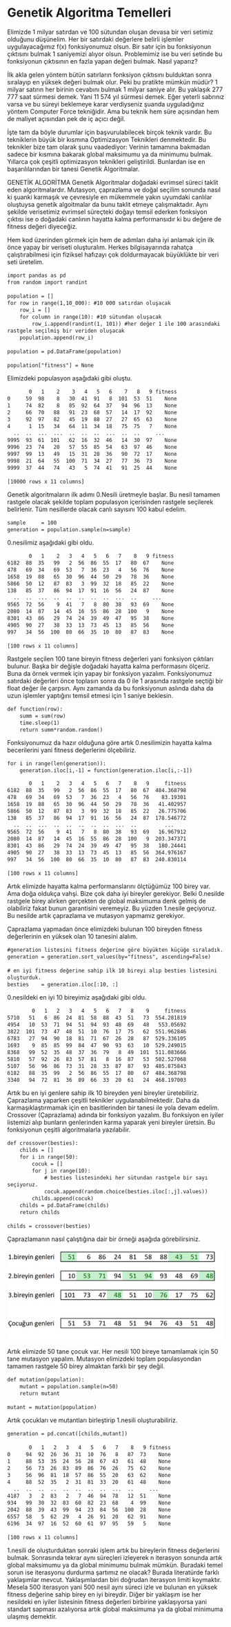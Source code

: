 # Genetik Algoritma Temelleri

Elimizde 1 milyar satırdan ve 100 sütundan oluşan devasa bir veri setimiz olduğunu düşünelim. Her bir satırdaki değerlere belirli işlemler uygulayacağımız f(x) fonksiyonumuz olsun. Bir satır için bu fonksiyonun çıktısını bulmak 1 saniyemizi alıyor olsun. Problemimiz ise bu veri setinde bu fonksiyonun çıktısının en fazla yapan değeri bulmak. Nasıl yaparız?

İlk akla gelen yöntem bütün satırların fonksiyon çıktısını bulduktan sonra sıralayıp en yüksek değeri bulmak olur. Peki bu pratikte mümkün müdür? 
1 milyar satırın her birinin cevabını bulmak 1 milyar saniye alır. Bu yaklaşık 277 777 saat sürmesi demek. Yani 11 574 yıl sürmesi demek. Eğer yeterli sabrınız varsa ve bu süreyi beklemeye karar verdiyseniz şuanda uyguladığınız yöntem Computer Force tekniğidir. Ama bu teknik hem süre açısından hem de maliyet açısından pek de iç açıcı değil.

İşte tam da böyle durumlar için başvurulabilecek birçok teknik vardır. Bu tekniklerin büyük bir kısmına Optimizasyon Teknikleri denmektedir. Bu teknikler bize tam olarak şunu vaadediyor: Verinin tamamına bakmadan sadece bir kısmına bakarak global maksimumu ya da minimumu bulmak. 
Yıllarca çok çeşitli optimizasyon teknikleri geliştirildi. Bunlardan ise en başarılılarından bir tanesi Genetik Algoritmalar. 

GENETİK ALGORİTMA 
Genetik Algoritmalar doğadaki evrimsel süreci taklit eden algoritmalardır. Mutasyon, çaprazlama ve doğal seçilim sonunda nasıl ki şuanki karmaşık ve çevresiyle en mükemmele yakın uyumdaki canlılar oluştuysa genetik algoitmalar da bunu taklit etmeye çalışmaktadır. Aynı şekilde verisetimiz evrimsel süreçteki doğayı temsil ederken fonksiyon çıktısı ise o doğadaki canlının hayatta kalma performansıdır ki bu değere de fitness değeri diyeceğiz.

Hem kod üzerinden görmek için hem de adımları daha iyi anlamak için ilk önce yapay bir veriseti oluşturalım. Herkes bilgisayarında rahatça çalıştırabilmesi için fiziksel hafızayı çok doldurmayacak büyüklükte bir veri seti üretelim. 

```
import pandas as pd 
from random import randint

population = []
for row in range(1,10_000): #10 000 satırdan oluşacak
    row_i = []
    for column in range(10): #10 sütundan oluşacak
        row_i.append(randint(1, 101)) #her değer 1 ile 100 arasındaki rastgele seçilmiş bir veriden oluşacak 
    population.append(row_i)

population = pd.DataFrame(population)

population["fitness"] = None
```

Elimizdeki populasyon aşağıdaki gibi oluştu.


````
       0   1    2    3   4   5   6    7   8   9 fitness
0     59  98    8   30  41  91   8  101  53  51    None
1     74  82    8   85  92  64  37   94  96  13    None
2     66  70   88   91  23  68  57   14  17  92    None
3     92  97   82   45  19  88  27   27  65  63    None
4      1  15   34   64  11  34  18   75  75   7    None
  ..  ..  ...  ...  ..  ..  ..  ...  ..  ..     ...
9995  93  61  101   62  16  32  46   14  30  97    None
9996  23  74   20   57  55  85  54   63  97  46    None
9997  99  13   49   15  31  28  36   90  72  17    None
9998  21  64   55  100  71  34  27   77  36  73    None
9999  37  44   74   43   5  74  41   91  25  44    None

[10000 rows x 11 columns]
````


Genetik algoritmaların ilk adımı 0.Nesili üretmeyle başlar. Bu nesil tamamen rastgele olacak şekilde toplam populasyon içerisinden rastgele seçilerek belirlenir. Tüm nesillerde olacak canlı sayısını 100 kabul edelim. 

````
sample     = 100  
generation = population.sample(n=sample)
````

0.nesilimiz aşağıdaki gibi oldu. 
````
       0   1    2   3   4   5   6   7    8   9 fitness
6182  88  35   99   2  56  86  55  17   80  67    None
478   69  34   69  53   7  36  23   4   56  76    None
1658  19  88   65  30  96  44  50  29   78  36    None
5866  50  12   87  83   3  99  32  18   85  22    None
138   85  37   86  94  17  91  16  56   24  87    None
  ..  ..  ...  ..  ..  ..  ..  ..  ...  ..     ...
9565  72  56    9  41   7   8  80  38   93  69    None
2080  14  87   14  45  16  55  86  28  100   9    None
8301  43  86   29  74  24  39  49  47   95  38    None
4905  90  27   38  33  13  73  45  13   85  56    None
997   34  56  100  80  66  35  10  80   87  83    None

[100 rows x 11 columns]
````


Rastgele seçilen 100 tane bireyin fitness değerleri yani fonksiyon çıktıları bulunur. Başka bir değişle doğadaki hayatta kalma performasını ölçeriz. Buna da örnek vermek için yapay bir fonksiyon yazalım. Fonksiyonumuz satırdaki değerleri önce toplasın sonra da 0 ile 1 arasında rastgele seçtiği bir float değer ile çarpsın. Aynı zamanda da bu fonksiyonun aslında daha da uzun işlemler yaptığını temsil etmesi için 1 saniye beklesin. 

````
def function(row):
    summ = sum(row)
    time.sleep(1)
    return summ*random.random()
````


Fonksiyonumuz da hazır olduğuna göre artık 0.nesilimizin hayatta kalma becerilerini yani fitness değerlerini ölçebiliriz. 
````
for i in range(len(generation)):
    generation.iloc[i,-1] = function(generation.iloc[i,:-1])
````

````
       0   1    2   3   4   5   6   7    8   9     fitness
6182  88  35   99   2  56  86  55  17   80  67  484.368798
478   69  34   69  53   7  36  23   4   56  76    83.19301
1658  19  88   65  30  96  44  50  29   78  36   41.402957
5866  50  12   87  83   3  99  32  18   85  22   26.775706
138   85  37   86  94  17  91  16  56   24  87  178.546772
  ..  ..  ...  ..  ..  ..  ..  ..  ...  ..         ...
9565  72  56    9  41   7   8  80  38   93  69   16.967912
2080  14  87   14  45  16  55  86  28  100   9  203.347371
8301  43  86   29  74  24  39  49  47   95  38   180.24441
4905  90  27   38  33  13  73  45  13   85  56  364.976167
997   34  56  100  80  66  35  10  80   87  83  240.830114

[100 rows x 11 columns]
````

Artık elimizde hayatta kalma performanslarını ölçtüğümüz 100 birey var. Ama doğa oldukça vahşi. Bize çok daha iyi bireyler gerekiyor. Belki 0.nesilde rastgele birey alırken gerçekten de global maksimuma denk gelmiş de olabiliriz fakat bunun garantisini veremeyiz. 
Bu yüzden 1.nesile geçiyoruz. Bu nesilde artık çaprazlama ve mutasyon yapmamız gerekiyor. 

Çaprazlama yapmadan önce elimizdeki bulunan 100 bireyden fitness değerlerinin en yüksek olan 10 tanesini alalım.  

````
#generation listesini fitness değerine göre büyükten küçüğe sıraladık.
generation = generation.sort_values(by="fitness", ascending=False) 

# en iyi fitness değerine sahip ilk 10 bireyi alıp besties listesini oluşturduk.
besties    = generation.iloc[:10, :]
````

0.nesildeki en iyi 10 bireyimiz aşağıdaki gibi oldu.
````
        0   1   2   3   4   5   6   7   8    9     fitness
5710   51   6  86  24  81  58  88  43  51   73  554.281819
4954   10  53  71  94  51  94  93  48  69   48   553.05692
3822  101  73  47  48  51  10  76  17  75   62  551.962846
6783   27  94  90  18  81  71  67  26  28   87  529.336105
1693    9  85  85  99  84  47  90  93  63   10  529.249015
8368   99  52  35  48  37  36  79   8  49  101  511.083666
5810   57  92  26  83  57  81   8  16  87   53  502.527068
5107   56  96  86  73  31  28  33  87  87   93  485.875843
6182   88  35  99   2  56  86  55  17  80   67  484.368798
3340   94  72  81  36  89  66  33  20  61   24  468.197003
````

Artık bu en iyi genlere sahip ilk 10 bireyden yeni bireyler üretebiliriz.  Çaprazlama yaparken çeşitli teknikler uygulanabilmektedir. Daha da karmaşıklaştırmamak için en basitlerinden bir tanesi ile yola devam edelim. Crossover (Çaprazlama) adında bir fonksiyon yazalım. Bu fonksiyon en iyiler listemizi alıp bunların genlerinden karma yaparak yeni bireyler üretsin. Bu fonksiyonun çeşitli algoritmalarla yazılabilir. 

````
def crossover(besties):
    childs = []
    for i in range(50):
        cocuk = []
        for j in range(10):
            # besties listesindeki her sütundan rastgele bir sayı seçiyoruz.
            cocuk.append(random.choice(besties.iloc[:,j].values)) 
        childs.append(cocuk)
    childs = pd.DataFrame(childs)
    return childs

childs = crossover(besties)
````

Çaprazlamanın nasıl çalıştığına dair bir örneği aşağıda görebilirsiniz. 

<img src="images/crossover.jpg" width="500">

Artık elimizde 50 tane çocuk var. Her nesili 100 bireye tamamlamak için 50 tane mutasyon yapalım. Mutasyon elimizdeki toplam populasyondan tamamen rastgele 50 birey almaktan farklı bir şey değil. 

````
def mutation(population):
    mutant = population.sample(n=50)
    return mutant
    
mutant = mutation(population)
````

Artık çocukları ve mutantları birleştirip 1.nesili oluşturabiliriz. 
````
generation = pd.concat([childs,mutant])

       0   1   2   3   4   5   6   7    8   9 fitness
0     94  92  26  36  31  10  76   8   87  73    None
1     88  53  35  24  56  28  67  43   61  48    None
2     56  73  26  83  89  86  76  26   75  62    None
3     56  96  81  18  57  86  55  20   63  62    None
4     88  52  35   2  31  81  33  20   61  48    None
  ..  ..  ..  ..  ..  ..  ..  ..  ...  ..     ...
4187   3   2  83   2   7  46  94  78   12  51    None
934   99  30  32  83  60  82  23  68    4  99    None
2042  88  39  43  99  94  23  84  56  100  28    None
6557  58   5  62  29   4  26  91  20   62  91    None
6196  34  97  16  52  60  61  97  95   59   5    None

[100 rows x 11 columns]

````

1.nesili de oluşturduktan sonraki işlem artık bu bireylerin fitness değerlerini bulmak. Sonrasında tekrar aynı süreçleri izleyerek n iterasyon sonunda artık global maksimumu ya da global minimumu bulmak mümkün. Buradaki temel sorun ise iterasyonu durdurma şartımız ne olacak? Burada literatürde farklı yaklaşımlar mevcut. Yaklaşımlardan biri doğrudan iterasyon limiti koymaktır. Mesela 500 iterasyon yani 500 nesil aynı süreci izle ve bulunan en yüksek fitness değerine sahip birey en iyi bireydir. Diğer bir yaklaşım ise her nesildeki en iyiler listesinin fitness değerleri birbirine yaklaşıyorsa yani standart sapması azalıyorsa artık global maksimuma ya da global minimuma ulaşmış demektir. 




 





